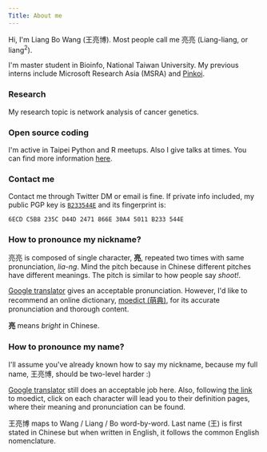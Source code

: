 ```yaml
---
Title: About me
---
```


Hi, I'm Liang Bo Wang (王亮博). Most people call me 亮亮 (Liang-liang, or liang<sup>2</sup>).

I'm master student in Bioinfo, National Taiwan University. My previous interns include Microsoft Research Asia (MSRA) and [Pinkoi].

[Pinkoi]: http://www.pinkoi.com/


### Research
My research topic is network analysis of cancer genetics.


### Open source coding
I'm active in Taipei Python and R meetups. Also I give talks at times. You can find more information [here](/pages/talks.html#talks).


### Contact me
Contact me through Twitter DM or email is fine. If private info included, my public PGP key is [`B233544E`](/B233544E.pub.asc) and its fingerprint is:

```
6ECD C5B8 235C D44D 2471 866E 30A4 5011 B233 544E
```


### How to pronounce my nickname?
亮亮 is composed of single character, **亮**, repeated two times with same pronunciation, *lia-ng*. Mind the pitch because in Chinese different pitches have different meanings. The pitch is similar to how people say *shoot!*.

[Google translator](https://translate.google.com.tw/?hl=zh-TW#zh-CN/zh-TW/%E4%BA%AE%E4%BA%AE) gives an acceptable pronunciation. However, I'd like to recommend an online dictionary, <a href="https://www.moedict.tw/%E4%BA%AE">moedict (萌典)</a>, for its accurate pronunciation and thorough content.

**亮** means *bright* in Chinese.

### How to pronounce my name?
I'll assume you've already known how to say my nickname, because my full name, 王亮博, should be two-level harder :)

[Google translator](https://translate.google.com.tw/?hl=zh-TW#zh-CN/zh-TW/%E7%8E%8B%E4%BA%AE%E5%8D%9A) still does an acceptable job here. Also, following [the link](https://www.moedict.tw/%E7%8E%8B%E4%BA%AE%E5%8D%9A) to moedict, click on each character will lead you to their definition pages, where their meaning and pronunciation can be found.

王亮博 maps to Wang / Liang / Bo word-by-word. Last name (王) is first stated in Chinese but when written in English, it follows the common English nomenclature.
